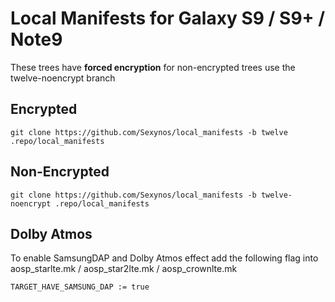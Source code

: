 # Local Manifests for Galaxy S9 / S9+ / Note9

These trees have **forced encryption** for non-encrypted trees use the twelve-noencrypt branch

## Encrypted
```git clone https://github.com/Sexynos/local_manifests -b twelve .repo/local_manifests```

## Non-Encrypted
```git clone https://github.com/Sexynos/local_manifests -b twelve-noencrypt .repo/local_manifests```

## Dolby Atmos
To enable SamsungDAP and Dolby Atmos effect add the following flag into aosp_starlte.mk / aosp_star2lte.mk / aosp_crownlte.mk

```TARGET_HAVE_SAMSUNG_DAP := true```
